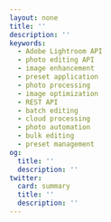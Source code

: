 ```yaml
---
layout: none
title: ''
description: ''
keywords:
  - Adobe Lightroom API
  - photo editing API
  - image enhancement
  - preset application
  - photo processing
  - image optimization
  - REST API
  - batch editing
  - cloud processing
  - photo automation
  - bulk editing
  - preset management
og:
  title: ''
  description: ''
twitter:
  card: summary
  title: ''
  description: ''
---
```


<RedoclyAPIBlock src="/firefly-services/docs/lightroom_edits.json" width="600px" disableSidebar hideTryItPanel scrollYOffset={64} generateCodeSamples="languages: [{lang: 'curl'}]" />
